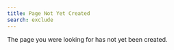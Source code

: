 ```yaml
---
title: Page Not Yet Created
search: exclude
---  
```


The page you were looking for has not yet been created.
